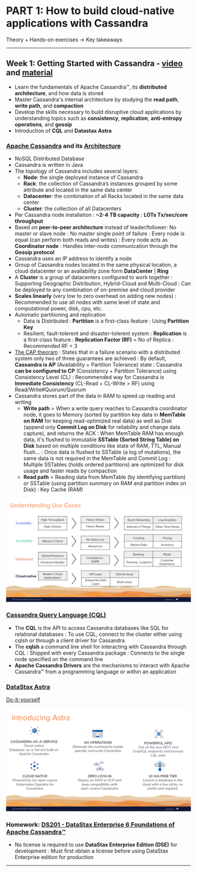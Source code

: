 # PART 1: How to build cloud-native applications with Cassandra

Theory + Hands-on exercises -> Key takeaways

------

## Week 1: Getting Started with Cassandra - [video](https://www.youtube.com/watch?v=VW8C3nU0EzQ) and [material](https://github.com/DataStax-Academy/cassandra-workshop-series/tree/master/week1%20-%20Getting%20Started%20with%20Cassandra)

* Learn the fundamentals of Apache Cassandra™, its **distributed architecture**, and how data is stored
* Master Cassandra's internal architecture by studying the **read path**, **write path**, and **compaction**
* Develop the skills necessary to build disruptive cloud applications by understanding topics such as **consistency**, **replication**, **anti-entropy operations**, and **gossip**
* Introduction of **CQL** and **Datastax Astra**

### [Apache Cassandra](https://cassandra.apache.org/doc/latest/getting_started/index.html) and its [Architecture](https://cassandra.apache.org/doc/latest/architecture/index.html)

* NoSQL Distributed Database
* Cassandra is written in Java
* The topology of Cassandra includes several layers:
	- **Node**: the single deployed instance of Cassandra
	- **Rack**: the collection of Cassandra’s instances grouped by some attribute and located in the same data center
	- **Datacenter**: the combination of all Racks located in the same data center	
	- **Cluster**: the collection of all Datacenters
* Per Cassandra node installation : **~2-4 TB capacity** : **LOTs Tx/sec/core throughput**
* Based on **peer-to-peer architecture** instead of leader/follower: No master or slave node : No master single point of failure : Every node is equal (can perform both reads and writes) : Every node acts as **Coordinator node** : Handles inter-node communication through the **Gossip protocol**
* Cassandra uses an IP address to identify a node
* Group of Cassandra nodes located in the same physical location, a cloud datacenter or an availability zone form **DataCenter** | **Ring**
* A **Cluster** is a group of datacenters configured to work together : Supporting Geographic Distribution, Hybrid-Cloud and Multi-Cloud : Can be deployed to any combination of on-premise and cloud provider
* **Scales linearly** (very low to zero overhead on adding new nodes) : Recommended to use all nodes with same level of state and computational power, disk, cpu, etc.
* Automatic partitioning and replication
	- Data is Distributed : **Partition** is a first-class feature : Using **Partition Key**
	- Resilient, fault-tolerent and disaster-tolerent system : **Replication** is a first-class feature : **Replication Factor (RF)** = No of Replica : Recommended RF = 3
* [The CAP theoram](https://www.youtube.com/watch?v=82wuPR5exmM) : States that in a failure scenario with a distributed system only two of three guarantees are achieved : By default, **Cassandra is AP** (Availability + Partition Tolerance) state : Cassandra **can be configured to CP** (Consistency + Partition Tolerance) using Consistency Level (CL) : Recommended way for Cassandra is **Immediate Consistency** (CL-Read + CL-Write > RF) using Read/Write#Quorum/Quorum
* Cassandra stores part of the data in RAM to speed up reading and writing
	- **Write path** = When a write query reaches to Cassandra coordinator node, it goes to Memory (sorted by partition key data in **MemTable on RAM** for keeping read-optimized real data) as well as Disk (append only **Commit Log on Disk** for reliability and change data capture), and returns the ACK : When MemTable RAM has enough data, it's flushed to immutable **SSTable (Sorted String Table) on Disk** based on multiple conditions like state of RAM, TTL, Manual flush... : Once data is flushed to SSTable (a log of mutations), the same data is not required in the MemTable and Commit Log : Multiple SSTables (holds ordered partitions) are optimized for disk usage and faster reads by compaction
	- **Read path** = Reading data from MemTable (by identifying partition) or SSTable (using partition summary on RAM and partition index on Disk) : Key Cache (RAM)
	
![Cassandra Use Cases](images/01-Cassandra-Use-Cases.png?raw=true)
	
### [Cassandra Query Language (CQL)](https://cassandra.apache.org/doc/latest/cql/index.html)

* The **CQL** is the API to access Cassandra databases like SQL for relational databases : To use CQL, connect to the cluster either using cqlsh or through a client driver for Cassandra
* The **cqlsh** a command line shell for interacting with Cassandra through CQL : Shipped with every Cassandra package : Connects to the single node specified on the command line
* **Apache Cassandra Drivers** are the mechanisms to interact with Apache Cassandra™ from a programming language or within an application

### [DataStax Astra](https://www.datastax.com/products/datastax-astra)

[Do-it-yourself](https://github.com/DataStax-Academy/cassandra-workshop-series/tree/master/week1%20-%20Getting%20Started%20with%20Cassandra)

![Cloud-native Cassandra-as-a-Service built on Apache Cassandra™](images/01-Astra-Inroduction.png?raw=true)

### Homework: [DS201 - DataStax Enterprise 6 Foundations of Apache Cassandra™](https://academy.datastax.com/#/online-courses/6167eee3-0575-4d88-9f80-f2270587ce23)

* No license is required to use **DataStax Enterprise Edition (DSE)** for development : Must first obtain a license before using DataStax Enterprise edition for production

------